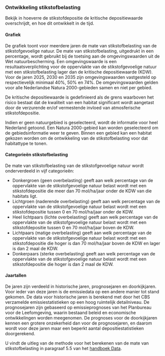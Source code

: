 ### Ontwikkeling stikstofbelasting
Bekijk in hoeverre de stikstofdepositie de kritische depositiewaarde overschrijdt, en hoe dit ontwikkelt in de tijd.

#### Grafiek
De grafiek toont voor meerdere jaren de mate van stikstofbelasting van de stikstofgevoelige natuur. De mate van stikstofbelasting, uitgedrukt in een percentage, wordt gebruikt bij de toetsing aan de omgevingswaarden uit de Wet natuurbescherming. Een omgevingswaarde is een resultaatsverplichting voor de oppervlakte van de stikstofgevoelige natuur met een stikstofbelasting lager dan de kritische depositiewaarde (KDW). Voor de jaren 2025, 2030 en 2035 zijn omgevingswaarden vastgesteld op respectievelijk minimaal 40%, 50% en 74%. De omgevingswaarden gelden voor alle Nederlandse Natura 2000-gebieden samen en niet per gebied.

De kritische depositiewaarde is gedefinieerd als de grens waarboven het risico bestaat dat de kwaliteit van een habitat significant wordt aangetast door de verzurende en/of vermestende invloed van atmosferische stikstofdepositie.

Indien er geen natuurgebied is geselecteerd, wordt de informatie voor heel Nederland getoond. Een Natura 2000-gebied kan worden geselecteerd om de gebiedsinformatie weer te geven. Binnen een gebied kan een habitat gekozen worden om de ontwikkeling van de stikstofbelasting voor dat habitattype te tonen.

#### Categorieën stikstofbelasting
De mate van stikstofbelasting van de stikstofgevoelige natuur wordt onderverdeeld in vijf categorieën:

- Donkergroen (geen overbelasting) geeft aan welk percentage van de oppervlakte van de stikstofgevoelige natuur belast wordt met een stikstofdepositie die meer dan 70 mol/ha/jaar onder de KDW van die habitats ligt.
- Lichtgroen (naderende overbelasting) geeft aan welk percentage van de oppervlakte van de stikstofgevoelige natuur belast wordt met een stikstofdepositie tussen 0 en 70 mol/ha/jaar onder de KDW.
- Heel lichtpaars (lichte overbelasting) geeft aan welk percentage van de oppervlakte van de stikstofgevoelige natuur belast wordt met een stikstofdepositie tussen 0 en 70 mol/ha/jaar boven de KDW.
- Lichtpaars (matige overbelasting) geeft aan welk percentage van de oppervlakte van de stikstofgevoelige natuur belast wordt met een stikstofdepositie die hoger is dan 70 mol/ha/jaar boven de KDW en lager is dan 2 maal de KDW.
- Donkerpaars (sterke overbelasting) geeft aan welk percentage van de oppervlakte van de stikstofgevoelige natuur belast wordt met een stikstofdepositie die hoger is dan 2 maal de KDW.

#### Jaartallen
De jaren zijn verdeeld in historische jaren, prognosejaren en doorkijkjaren. Voor ieder van deze jaren is de emissiedata op een andere manier tot stand gekomen. De data voor historische jaren is berekend met door het CBS verzamelde emissiestatistieken op een hoog ruimtelijk detailniveau. De prognosejaren zijn gebaseerd op emissieprognoses van het Planbureau voor de Leefomgeving, waarin bestaand beleid en economische ontwikkelingen worden meegenomen. De prognoses voor de doorkijkjaren kennen een grotere onzekerheid dan voor de prognosejaren, en daarom wordt voor deze jaren maar een beperkt aantal depositiestatistieken doorgerekend.

U vindt de uitleg van de methode voor het berekenen van de mate van stikstofbelasting in paragraaf 5.5 van het [handboek Data](https://www.aeriusproducten.nl/documenten/publicaties/2024/10/1/aerius-handboek-data-2024).
